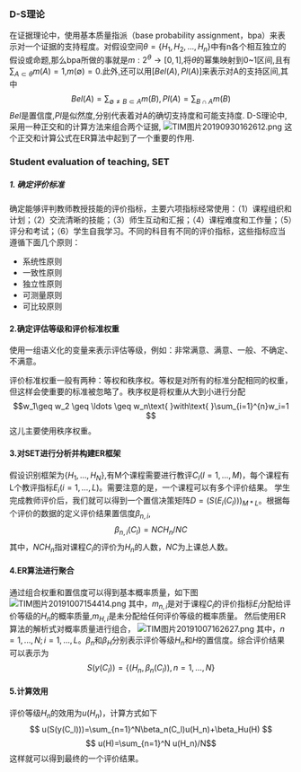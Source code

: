 ### D-S理论  
在证据理论中，使用基本质量指派（base probability assignment，bpa）来表示对一个证据的支持程度。对假设空间$\theta=\{H_1,H_2,\ldots,H_n\}$中有n各个相互独立的假设或命题,那么bpa所做的事就是$m:2^\theta\rightarrow[0,1]$,将$\theta$的幂集映射到0~1区间,且有$\sum_{A\subset\theta}m(A) = 1$,$m(\emptyset)=0$.此外,还可以用$[Bel(A),Pl(A)]$来表示对A的支持区间,其中
$$
Bel(A)=\sum_{\emptyset \not =B \subset A}m(B),
Pl(A)=\sum_{B \cap A}m(B)
$$
$Bel$是置信度,$Pl$是似然度,分别代表着对A的确切支持度和可能支持度.
D-S理论中,采用一种正交和的计算方法来组合两个证据,
![TIM图片20190930162612.png](0)
这个正交和计算公式在ER算法中起到了一个重要的作用.

### Student evaluation of  teaching, SET

##### 1. 确定评价标准

确定能够评判教师教授技能的评价指标，主要六项指标经常使用：（1）课程组织和计划；（2）交流清晰的技能；（3）师生互动和汇报；（4）课程难度和工作量；（5）评分和考试；（6）学生自我学习。不同的科目有不同的评价指标，这些指标应当遵循下面几个原则：

- 系统性原则
- 一致性原则
- 独立性原则
- 可测量原则
- 可比较原则

#### 2.确定评估等级和评价标准权重

使用一组语义化的变量来表示评估等级，例如：非常满意、满意、一般、不确定、不满意。

评价标准权重一般有两种：等权和秩序权。等权是对所有的标准分配相同的权重，但这样会使重要的标准被忽略了。秩序权是将权重从大到小进行分配
$$w_1\geq w_2 \geq \ldots \geq w_n\text{ }with\text{ }\sum_{i=1}^{n}w_i=1 $$
这儿主要使用秩序权重。
#### 3.对SET进行分析并构建ER框架
假设识别框架为$\{H_1,\ldots,H_N\}$,有M个课程需要进行教评$C_l(l=1,\ldots,M)$，每个课程有L个教评指标$E_i(i=1,\ldots,L)$。需要注意的是，一个课程可以有多个评价结果。
学生完成教师评价后，我们就可以得到一个置信决策矩阵$D=(S(E_i(C_l)))_{M*L}$。根据每个评价的数据的定义评价结果置信度$\beta_{n,i}$,
$$\beta_{n,i}(C_l) = NCH_n/NC$$
其中，$NCH_n$指对课程$C_l$的评价为$H_n$的人数，$NC$为上课总人数。
#### 4.ER算法进行聚合
通过组合权重和置信度可以得到基本概率质量，如下图
![TIM图片20191007154414.png](0)
其中，$m_{n,i}$是对于课程$C_l$的评价指标$E_i$分配给评价等级的$H_n$的概率质量,$m_{H,i}$是未分配给任何评价等级的概率质量。
然后使用ER算法的解析式对概率质量进行组合，
![TIM图片20191007162627.png](1)
其中，$n=1,\ldots,N;i=1,\ldots,L$。$\beta_n$和$\beta_H$分别表示评价等级$H_n$和$H$的置信度。综合评价结果可以表示为
$$
S(y(C_l))=\{(H_n,\beta_n(C_l)),n=1,\ldots,N\}
$$
#### 5.计算效用
评价等级$H_n$的效用为$u(H_n)$，计算方式如下
$$
u(S(y(C_l)))=\sum_{n=1}^N\beta_n(C_l)u(H_n)+\beta_Hu(H)
$$
$$
u(H)=\sum_{n=1}^N
u(H_n)/N$$
这样就可以得到最终的一个评价结果。